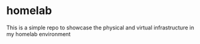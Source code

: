 # homelab
This is a simple repo to showcase the physical and virtual infrastructure in my homelab environment
